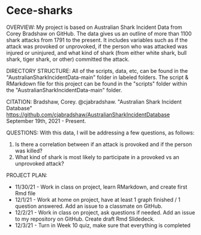 # Cece-sharks

OVERVIEW: 
My project is based on Australian Shark Incident Data from Corey Bradshaw on GitHub. 
The data gives us an outline of more than 1100 shark attacks from 1791 to the present. 
It includes variables such as if the attack was provoked or unprovoked, if the person who was attacked was injured or uninjured, and what kind of shark (from either white shark, bull shark, tiger shark, or other) committed the attack. 

DIRECTORY STRUCTURE: 
All of the scripts, data, etc, can be found in the "AustralianSharkIncidentData-main" folder in labeled folders. The script & RMarkdown file for this project can be found in the "scripts" folder within the "AustralianSharkIncidentData-main" folder. 

CITATION:
Bradshaw, Corey. @cjabradshaw. "Australian Shark Incident Database"
  https://github.com/cjabradshaw/AustralianSharkIncidentDatabase
  September 19th, 2021 - Present. 
  
QUESTIONS: 
With this data, I will be addressing a few questions, as follows:
1. Is there a correlation between if an attack is provoked and if the person was killed?
2. What kind of shark is most likely to participate in a provoked vs an unprovoked attack?

PROJECT PLAN:
- 11/30/21 - Work in class on project, learn RMarkdown, and create first Rmd file 
- 12/1/21 - Work at home on project, have at least 1 graph finished / 1 question answered. Add an issue to a classmate on GitHub. 
- 12/2/21 - Work in class on project, ask questions if needed. Add an issue to my repository on GitHub. Create draft Rmd Slidedeck. 
- 12/3/21 - Turn in Week 10 quiz, make sure that everything is completed 
